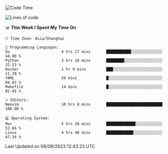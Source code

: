 <!--START_SECTION:waka-->
![Code Time](http://img.shields.io/badge/Code%20Time-1%2C384%20hrs%2056%20mins-blue)

![Lines of code](https://img.shields.io/badge/From%20Hello%20World%20I%27ve%20Written-261.4%20thousand%20lines%20of%20code-blue)

📊 **This Week I Spent My Time On** 

```text
🕑︎ Time Zone: Asia/Shanghai

💬 Programming Languages: 
Go                       4 hrs 27 mins       ███████████░░░░░░░░░░░░░░   44.00 % 
Python                   3 hrs 18 mins       ████████░░░░░░░░░░░░░░░░░   32.53 % 
Docker                   1 hr 9 mins         ███░░░░░░░░░░░░░░░░░░░░░░   11.39 % 
YAML                     29 mins             █░░░░░░░░░░░░░░░░░░░░░░░░   04.82 % 
Makefile                 14 mins             █░░░░░░░░░░░░░░░░░░░░░░░░   02.45 % 

🔥 Editors: 
Neovim                   10 hrs 8 mins       █████████████████████████   100.00 % 

💻 Operating System: 
Mac                      5 hrs 20 mins       █████████████░░░░░░░░░░░░   52.66 % 
Linux                    4 hrs 48 mins       ████████████░░░░░░░░░░░░░   47.34 % 
```


 Last Updated on 06/06/2023 12:43:23 UTC
<!--END_SECTION:waka-->
